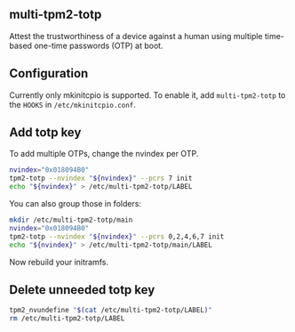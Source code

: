 multi-tpm2-totp
---------------

Attest the trustworthiness of a device against a human using multiple
time-based one-time passwords (OTP) at boot.

## Configuration

Currently only mkinitcpio is supported. To enable it, add `multi-tpm2-totp`
to the `HOOKS` in `/etc/mkinitcpio.conf`.

## Add totp key

To add multiple OTPs, change the nvindex per OTP.

```bash
nvindex="0x018094B0"
tpm2-totp --nvindex "${nvindex}" --pcrs 7 init
echo "${nvindex}" > /etc/multi-tpm2-totp/LABEL
```

You can also group those in folders:
```bash
mkdir /etc/multi-tpm2-totp/main
nvindex="0x018094B0"
tpm2-totp --nvindex "${nvindex}" --pcrs 0,2,4,6,7 init
echo "${nvindex}" > /etc/multi-tpm2-totp/main/LABEL
```

Now rebuild your initramfs.

## Delete unneeded totp key

```bash
tpm2_nvundefine "$(cat /etc/multi-tpm2-totp/LABEL)"
rm /etc/multi-tpm2-totp/LABEL
```
